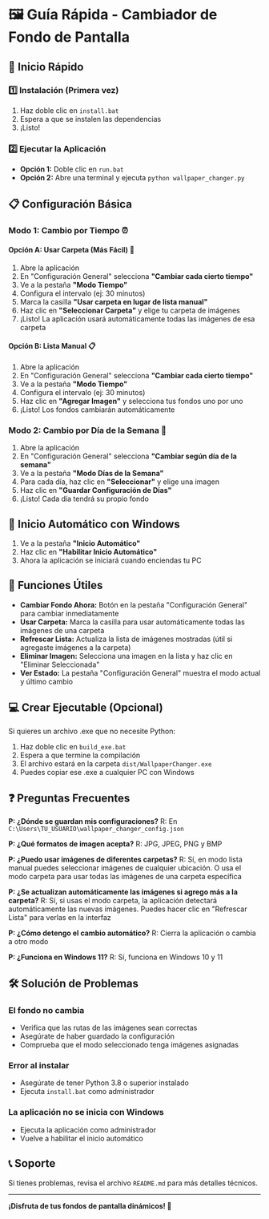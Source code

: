 # 🖼️ Guía Rápida - Cambiador de Fondo de Pantalla

## 🚀 Inicio Rápido

### 1️⃣ Instalación (Primera vez)
1. Haz doble clic en `install.bat`
2. Espera a que se instalen las dependencias
3. ¡Listo!

### 2️⃣ Ejecutar la Aplicación
- **Opción 1:** Doble clic en `run.bat`
- **Opción 2:** Abre una terminal y ejecuta `python wallpaper_changer.py`

## 📋 Configuración Básica

### Modo 1: Cambio por Tiempo ⏰

#### Opción A: Usar Carpeta (Más Fácil) 📁
1. Abre la aplicación
2. En "Configuración General" selecciona **"Cambiar cada cierto tiempo"**
3. Ve a la pestaña **"Modo Tiempo"**
4. Configura el intervalo (ej: 30 minutos)
5. Marca la casilla **"Usar carpeta en lugar de lista manual"**
6. Haz clic en **"Seleccionar Carpeta"** y elige tu carpeta de imágenes
7. ¡Listo! La aplicación usará automáticamente todas las imágenes de esa carpeta

#### Opción B: Lista Manual 📋
1. Abre la aplicación
2. En "Configuración General" selecciona **"Cambiar cada cierto tiempo"**
3. Ve a la pestaña **"Modo Tiempo"**
4. Configura el intervalo (ej: 30 minutos)
5. Haz clic en **"Agregar Imagen"** y selecciona tus fondos uno por uno
6. ¡Listo! Los fondos cambiarán automáticamente

### Modo 2: Cambio por Día de la Semana 📅
1. Abre la aplicación
2. En "Configuración General" selecciona **"Cambiar según día de la semana"**
3. Ve a la pestaña **"Modo Días de la Semana"**
4. Para cada día, haz clic en **"Seleccionar"** y elige una imagen
5. Haz clic en **"Guardar Configuración de Días"**
6. ¡Listo! Cada día tendrá su propio fondo

## 🔄 Inicio Automático con Windows

1. Ve a la pestaña **"Inicio Automático"**
2. Haz clic en **"Habilitar Inicio Automático"**
3. Ahora la aplicación se iniciará cuando enciendas tu PC

## 🎯 Funciones Útiles

- **Cambiar Fondo Ahora:** Botón en la pestaña "Configuración General" para cambiar inmediatamente
- **Usar Carpeta:** Marca la casilla para usar automáticamente todas las imágenes de una carpeta
- **Refrescar Lista:** Actualiza la lista de imágenes mostradas (útil si agregaste imágenes a la carpeta)
- **Eliminar Imagen:** Selecciona una imagen en la lista y haz clic en "Eliminar Seleccionada"
- **Ver Estado:** La pestaña "Configuración General" muestra el modo actual y último cambio

## 💻 Crear Ejecutable (Opcional)

Si quieres un archivo .exe que no necesite Python:
1. Haz doble clic en `build_exe.bat`
2. Espera a que termine la compilación
3. El archivo estará en la carpeta `dist/WallpaperChanger.exe`
4. Puedes copiar ese .exe a cualquier PC con Windows

## ❓ Preguntas Frecuentes

**P: ¿Dónde se guardan mis configuraciones?**
R: En `C:\Users\TU_USUARIO\wallpaper_changer_config.json`

**P: ¿Qué formatos de imagen acepta?**
R: JPG, JPEG, PNG y BMP

**P: ¿Puedo usar imágenes de diferentes carpetas?**
R: Sí, en modo lista manual puedes seleccionar imágenes de cualquier ubicación. O usa el modo carpeta para usar todas las imágenes de una carpeta específica

**P: ¿Se actualizan automáticamente las imágenes si agrego más a la carpeta?**
R: Sí, si usas el modo carpeta, la aplicación detectará automáticamente las nuevas imágenes. Puedes hacer clic en "Refrescar Lista" para verlas en la interfaz

**P: ¿Cómo detengo el cambio automático?**
R: Cierra la aplicación o cambia a otro modo

**P: ¿Funciona en Windows 11?**
R: Sí, funciona en Windows 10 y 11

## 🛠️ Solución de Problemas

### El fondo no cambia
- Verifica que las rutas de las imágenes sean correctas
- Asegúrate de haber guardado la configuración
- Comprueba que el modo seleccionado tenga imágenes asignadas

### Error al instalar
- Asegúrate de tener Python 3.8 o superior instalado
- Ejecuta `install.bat` como administrador

### La aplicación no se inicia con Windows
- Ejecuta la aplicación como administrador
- Vuelve a habilitar el inicio automático

## 📞 Soporte

Si tienes problemas, revisa el archivo `README.md` para más detalles técnicos.

---

**¡Disfruta de tus fondos de pantalla dinámicos! 🎨**
